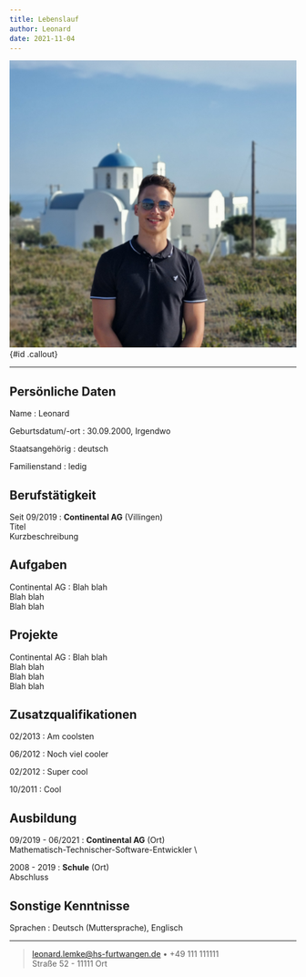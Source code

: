```yaml
---
title: Lebenslauf
author: Leonard
date: 2021-11-04
---
```


![](foto.jpg "Foto"){#id .callout}

---

## Persönliche Daten

Name
: Leonard

Geburtsdatum/-ort
: 30.09.2000, Irgendwo

Staatsangehörig
: deutsch

Familienstand
: ledig

## Berufstätigkeit

Seit 09/2019
: **Continental AG** (Villingen)  
  Titel  
  Kurzbeschreibung

## Aufgaben

Continental AG
:  Blah blah  
   Blah blah  
   Blah blah  

## Projekte

Continental AG
:  Blah blah  
   Blah blah  
   Blah blah  
   Blah blah  

   <div style="page-break-before: always;"></div>

## Zusatzqualifikationen

02/2013
: Am coolsten

06/2012
: Noch viel cooler

02/2012
: Super cool

10/2011
: Cool

## Ausbildung

09/2019 - 06/2021
: **Continental AG** (Ort)  
  Mathematisch-Technischer-Software-Entwickler
\

2008 - 2019
: **Schule** (Ort)  
  Abschluss

## Sonstige Kenntnisse

Sprachen
: Deutsch (Muttersprache), Englisch


---

> <leonard.lemke@hs-furtwangen.de> • +49 111 111111  
> Straße 52 - 11111 Ort  